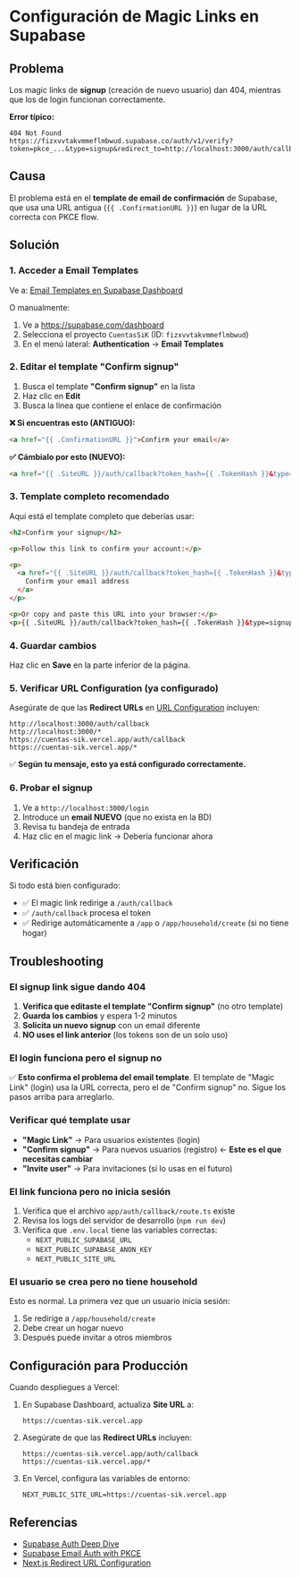 # Configuración de Magic Links en Supabase

## Problema

Los magic links de **signup** (creación de nuevo usuario) dan 404, mientras que los de login funcionan correctamente.

**Error típico:**
```
404 Not Found
https://fizxvvtakvmmeflmbwud.supabase.co/auth/v1/verify?token=pkce_...&type=signup&redirect_to=http://localhost:3000/auth/callback
```

## Causa

El problema está en el **template de email de confirmación** de Supabase, que usa una URL antigua (`{{ .ConfirmationURL }}`) en lugar de la URL correcta con PKCE flow.

## Solución

### 1. Acceder a Email Templates

Ve a: [Email Templates en Supabase Dashboard](https://supabase.com/dashboard/project/fizxvvtakvmmeflmbwud/auth/templates)

O manualmente:
1. Ve a https://supabase.com/dashboard
2. Selecciona el proyecto `CuentasSiK` (ID: `fizxvvtakvmmeflmbwud`)
3. En el menú lateral: **Authentication** → **Email Templates**

### 2. Editar el template "Confirm signup"

1. Busca el template **"Confirm signup"** en la lista
2. Haz clic en **Edit**
3. Busca la línea que contiene el enlace de confirmación

**❌ Si encuentras esto (ANTIGUO):**
```html
<a href="{{ .ConfirmationURL }}">Confirm your email</a>
```

**✅ Cámbialo por esto (NUEVO):**
```html
<a href="{{ .SiteURL }}/auth/callback?token_hash={{ .TokenHash }}&type=signup">Confirm your email</a>
```

### 3. Template completo recomendado

Aquí está el template completo que deberías usar:

```html
<h2>Confirm your signup</h2>

<p>Follow this link to confirm your account:</p>

<p>
  <a href="{{ .SiteURL }}/auth/callback?token_hash={{ .TokenHash }}&type=signup">
    Confirm your email address
  </a>
</p>

<p>Or copy and paste this URL into your browser:</p>
<p>{{ .SiteURL }}/auth/callback?token_hash={{ .TokenHash }}&type=signup</p>
```

### 4. Guardar cambios

Haz clic en **Save** en la parte inferior de la página.

### 5. Verificar URL Configuration (ya configurado)

Asegúrate de que las **Redirect URLs** en [URL Configuration](https://supabase.com/dashboard/project/fizxvvtakvmmeflmbwud/auth/url-configuration) incluyen:

```
http://localhost:3000/auth/callback
http://localhost:3000/*
https://cuentas-sik.vercel.app/auth/callback
https://cuentas-sik.vercel.app/*
```

✅ **Según tu mensaje, esto ya está configurado correctamente.**

### 6. Probar el signup

1. Ve a `http://localhost:3000/login`
2. Introduce un **email NUEVO** (que no exista en la BD)
3. Revisa tu bandeja de entrada
4. Haz clic en el magic link → Debería funcionar ahora

## Verificación

Si todo está bien configurado:

- ✅ El magic link redirige a `/auth/callback`
- ✅ `/auth/callback` procesa el token
- ✅ Redirige automáticamente a `/app` o `/app/household/create` (si no tiene hogar)

## Troubleshooting

### El signup link sigue dando 404

1. **Verifica que editaste el template "Confirm signup"** (no otro template)
2. **Guarda los cambios** y espera 1-2 minutos
3. **Solicita un nuevo signup** con un email diferente
4. **NO uses el link anterior** (los tokens son de un solo uso)

### El login funciona pero el signup no

✅ **Esto confirma el problema del email template**. El template de "Magic Link" (login) usa la URL correcta, pero el de "Confirm signup" no. Sigue los pasos arriba para arreglarlo.

### Verificar qué template usar

- **"Magic Link"** → Para usuarios existentes (login)
- **"Confirm signup"** → Para nuevos usuarios (registro) ← **Este es el que necesitas cambiar**
- **"Invite user"** → Para invitaciones (si lo usas en el futuro)

### El link funciona pero no inicia sesión

1. Verifica que el archivo `app/auth/callback/route.ts` existe
2. Revisa los logs del servidor de desarrollo (`npm run dev`)
3. Verifica que `.env.local` tiene las variables correctas:
   - `NEXT_PUBLIC_SUPABASE_URL`
   - `NEXT_PUBLIC_SUPABASE_ANON_KEY`
   - `NEXT_PUBLIC_SITE_URL`

### El usuario se crea pero no tiene household

Esto es normal. La primera vez que un usuario inicia sesión:

1. Se redirige a `/app/household/create`
2. Debe crear un hogar nuevo
3. Después puede invitar a otros miembros

## Configuración para Producción

Cuando despliegues a Vercel:

1. En Supabase Dashboard, actualiza **Site URL** a:
   ```
   https://cuentas-sik.vercel.app
   ```

2. Asegúrate de que las **Redirect URLs** incluyen:
   ```
   https://cuentas-sik.vercel.app/auth/callback
   https://cuentas-sik.vercel.app/*
   ```

3. En Vercel, configura las variables de entorno:
   ```
   NEXT_PUBLIC_SITE_URL=https://cuentas-sik.vercel.app
   ```

## Referencias

- [Supabase Auth Deep Dive](https://supabase.com/docs/guides/auth/auth-deep-dive/auth-deep-dive-jwts)
- [Supabase Email Auth with PKCE](https://supabase.com/docs/guides/auth/server-side/email-based-auth-with-pkce-flow-for-ssr)
- [Next.js Redirect URL Configuration](https://supabase.com/docs/guides/auth/redirect-urls)
